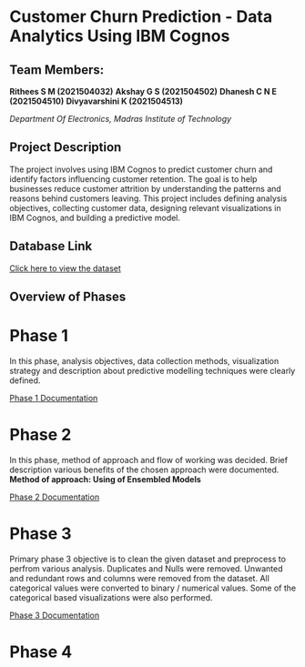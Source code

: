 # Customer Churn Prediction - Data Analytics Using IBM Cognos
## Team Members:

**Rithees S M (2021504032)**
**Akshay G S (2021504502)**
**Dhanesh C N E (2021504510)**
**Divyavarshini K (2021504513)**

_Department Of Electronics, Madras Institute of Technology_

## Project Description
The project involves using IBM Cognos to predict customer churn and identify factors influencing customer retention. The goal is to help businesses reduce customer attrition by understanding the patterns and reasons behind customers leaving. This project includes defining analysis objectives, collecting customer data, designing relevant visualizations in IBM Cognos, and building a predictive model.
## Database Link
[Click here to view the dataset](https://www.kaggle.com/datasets/blastchar/telco-customer-churn)

## Overview of Phases
# Phase 1
In this phase, analysis objectives, data collection methods, visualization strategy and description about predictive modelling techniques were clearly defined.

[Phase 1 Documentation](DAC_Phase1.docx)

# Phase 2
In this phase, method of approach and flow of working was decided. Brief description various benefits of the chosen approach were documented.
**Method of approach: Using of Ensembled Models**

[Phase 2 Documentation](DAC_Phase2.docx)

# Phase 3
Primary phase 3 objective is to clean the given dataset and preprocess to perfrom various analysis.
Duplicates and Nulls were removed. Unwanted and redundant rows and columns were removed from the dataset. All categorical values were converted to binary / numerical values. Some of the categorical based visualizations were also performed.

[Phase 3 Documentation](DAC_Phase3.docx)

# Phase 4




